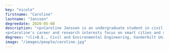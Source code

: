 ```yaml
---
key: "nicole"
firstname: "Caroline"
lastname: "Janssen"
degreedate: 2020-05-08
description: "<p>Caroline Janssen is an undergraduate student in civil and environmental engineering at Vanderbilt University. She is currently working as an undergraduate research assistant in Prof. Dan Work's lab at the Institute for Software Integrated Systems.</p>
<p>Caroline's career and research interests focus on smart cities and sustainable transportation and infrastructure development. Presently, she's working on experiments that examine how cars equipped with adaptive cruise control affect traffic flow.</p>"
degrees: "<li>B.E., Civil and Environmental Engineering, Vanderbilt University, 2020 (expected)</li>"
image: "/images/people/caroline.jpg"
---
```

